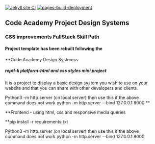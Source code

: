 [![Jekyll site CI](https://github.com/SOliv1/my-website-systems-cotswold-maids/actions/workflows/jekyll.yml/badge.svg)](https://github.com/SOliv1/my-website-systems-cotswold-maids/actions/workflows/jekyll.yml)
[![pages-build-deployment](https://github.com/SOliv1/my-website-systems-cotswold-maids/actions/workflows/pages/pages-build-deployment/badge.svg)](https://github.com/SOliv1/my-website-systems-cotswold-maids/actions/workflows/pages/pages-build-deployment)

## Code Academy Project Design Systems 
### CSS improvements FullStack Skill Path

 #### Project template has been rebuilt following the
 **Code Academy Design Systemss

##### reptl-li platform-html and css styles mini project

It is a project to display a basic design system you wish to use on your website and that you can share with other developers and clients.

Python3 -m http.server (on local server)
then use this
if the above command does not work
python -m http.server --bind 127.0.0.1 8000
**

**Frontend - using html, css and responsive media queries

**pip install -r requirements.txt

Python3 -m http.server (on local server)
then use this
if the above command does not work
python -m http.server --bind 127.0.0.1 8000
